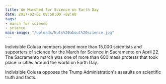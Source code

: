 ```yaml
---
title: We Marched for Science on Earth Day
date: 2017-02-01 09:58:00 -08:00
tags:
- march for science
- science
main-image: "/uploads/Nuts%20about%20science.jpg"
---
```


Indivisible Colusa members joined more than 15,000 scientists and supporters of science for the March for Science in Sacramento on April 22. The Sacramento march was one of more than 600 mass protests that took place in cities around the world on Earth Day. 

Indivisible Colusa opposes the Trump Administration's assaults on scientific truth and facts. 